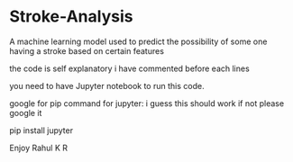# Stroke-Analysis
A machine learning model used to predict the possibility of some one having a stroke based on certain features

the code is self explanatory i have commented before each lines

you need to have Jupyter notebook to run this code.

google for pip command for jupyter:
i guess this should work if not please google it

pip install jupyter

Enjoy
Rahul K R
